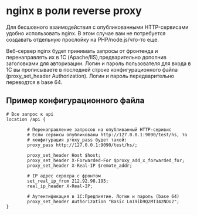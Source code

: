 # nginx  в роли reverse proxy

Для бесшовного взаимодействия с опубликованными HTTP-сервисами удобно использовать nginx. В этом случае вам не потребуется создавать отдельную прослойку на PHP/node.js/что-то еще. 

Веб-сервер nginx будет принимать запросы от фронтенда и перенаправлять их в 1С (Apache/IIS),предварительно дополнив заголовками для авторизации. Логин и пароль пользователя для входа в 1С вы прописываете в последней строке конфигурационного файла (proxy_set_header Authorization). Логин и пароль передварительно переводтся в base 64.

## Пример конфигурационного файла

 ```
 # Все запрос к api
 location /api {
         
         # Перенаправление запросов на опубливанный HTTP-серивис
         # Если сервисы опубликованы http://127.0.0.1:9090/test/hs, то
         # конфигурация proxy_pass будет такой:
         proxy_pass http://127.0.0.1:9090/test/hs/;
         
         proxy_set_header Host $host;
         proxy_set_header X-Forwarded-For $proxy_add_x_forwarded_for;
         proxy_set_header X-Real-IP $remote_addr;
         
         # IP адрес сервера с фронтом         
         set_real_ip_from 212.92.98.195;
         real_ip_header X-Real-IP;
         
         # Аутентификация в 1С:Предпиятие. Логин и пароль (base 64)
         proxy_set_header Authorization "Basic Lm19ib9Q2MT34zNDU2";
}
```